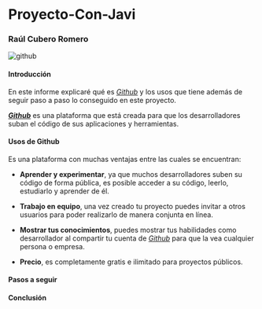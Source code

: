 # Proyecto-Con-Javi
### Raúl Cubero Romero
![github](https://i1.wp.com/unaaldia.hispasec.com/wp-content/uploads/2021/04/github.png?fit=1150%2C465&ssl=1)
#### Introducción
En este informe explicaré qué es [_Github_](https://github.com) y los usos que tiene además de seguir paso a paso lo conseguido en este proyecto.

[**_Github_**](https://github.com) es una plataforma que está creada para que los desarrolladores suban el código de sus aplicaciones y herramientas.

#### Usos de Github
Es una plataforma con muchas ventajas entre las cuales se encuentran:

* **Aprender y experimentar**, ya que muchos desarrolladores suben su código de forma pública, es posible acceder a su código, leerlo, estudiarlo y aprender de él.

* **Trabajo en equipo**, una vez creado tu proyecto puedes invitar a otros usuarios para poder realizarlo de manera conjunta en línea.

* **Mostrar tus conocimientos**, puedes mostrar tus habilidades como desarrollador al compartir tu cuenta de [_Github_](https://github.com) para que la vea cualquier persona o empresa.

* **Precio**, es completamente gratis e ilimitado para proyectos públicos.

#### Pasos a seguir



#### Conclusión
